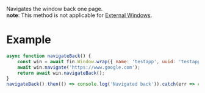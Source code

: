 Navigates the window back one page.
<br>__note__: This method is not applicable for <a href="ExternalWindow.html"> External Windows</a>.

# Example
```js
async function navigateBack() {
    const win = await fin.Window.wrap({ name: 'testapp', uuid: 'testapp' });
    await win.navigate('https://www.google.com');
    return await win.navigateBack();
}
navigateBack().then(() => console.log('Navigated back')).catch(err => console.log(err));
```
